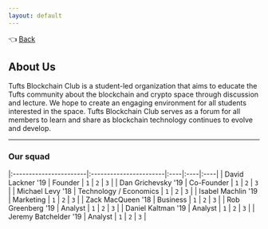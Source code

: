 ```yaml
---
layout: default
---
```


👈 [Back](./)

## [](#header-1)About Us

Tufts Blockchain Club is a student-led organization that aims to educate the Tufts community about the blockchain and crypto space through discussion and lecture. We hope to create an engaging environment for all students interested in the space. Tufts Blockchain Club serves as a forum for all members to learn and share as blockchain technology continues to evolve and develop. 

* * *

### [](#header-3)Our squad

|:-----------------------|:-----------------------|:----|:----|:----|
| David Lackner  '19     | Founder                | `1` | `2` | `3` |
| Dan Grichevsky '19     | Co-Founder             | `1` | `2` | `3` |
| Michael Levy   '18     | Technology / Economics | `1` | `2` | `3` |
| Isabel Machlin '19     | Marketing              | `1` | `2` | `3` |
| Zack MacQueen  '18     | Business               | `1` | `2` | `3` |
| Rob Greenberg  '19     | Analyst                | `1` | `2` | `3` |
| Daniel Kaltman '19     | Analyst                | `1` | `2` | `3` |
| Jeremy Batchelder '19  | Analyst                | `1` | `2` | `3` |
